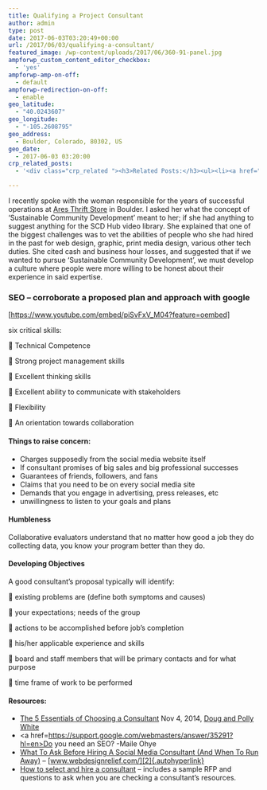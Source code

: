 ```yaml
---
title: Qualifying a Project Consultant
author: admin
type: post
date: 2017-06-03T03:20:49+00:00
url: /2017/06/03/qualifying-a-consultant/
featured_image: /wp-content/uploads/2017/06/360-91-panel.jpg
ampforwp_custom_content_editor_checkbox:
  - 'yes'
ampforwp-amp-on-off:
  - default
ampforwp-redirection-on-off:
  - enable
geo_latitude:
  - "40.0243607"
geo_longitude:
  - "-105.2608795"
geo_address:
  - Boulder, Colorado, 80302, US
geo_date:
  - 2017-06-03 03:20:00
crp_related_posts:
  - '<div class="crp_related "><h3>Related Posts:</h3><ul><li><a href="https://scdhub.org/2017/12/25/wastewater-treatment-and-biosolids-management/"    ><img src="https://scdhub.org/wp-content/uploads/2017/12/wastewater-treatment-and-biosoli-150x150.jpg" alt="Wastewater treatment and Biosolids management" title="Wastewater treatment and Biosolids management" width="150" height="150" class="crp_thumb crp_featured" /><span class="crp_title">Wastewater treatment and Biosolids management</span></a></li><li><a href="https://scdhub.org/2018/01/06/household-and-neighborhood-sanitation-infrastructures-excreta-wastewater-disposal-in-developing-countries/"    ><img src="https://scdhub.org/wp-content/plugins/contextual-related-posts/default.png" alt="Household and neighborhood Sanitation Infrastructures: Excreta, wastewater disposal in developing countries" title="Household and neighborhood Sanitation Infrastructures: Excreta, wastewater disposal in developing countries" width="150" height="150" class="crp_thumb crp_default" /><span class="crp_title">Household and neighborhood Sanitation&hellip;</span></a></li><li><a href="https://scdhub.org/2017/12/29/walking-in-sabinas-shoes-world-vision/"    ><img src="https://scdhub.org/wp-content/uploads/2017/12/walking-in-sabinas-shoes-world-v-150x150.jpg" alt="Walking in Sabinas Shoes &#8211; World Vision" title="Walking in Sabinas Shoes &#8211; World Vision" width="150" height="150" class="crp_thumb crp_featured" /><span class="crp_title">Walking in Sabinas Shoes &#8211; World Vision</span></a></li><li><a href="https://scdhub.org/founding-board/"    ><img src="https://scdhub.org/wp-content/uploads/2017/04/Screen-Shot-2017-08-14-at-11.39.28-AM-150x150.png" alt="Founding Board" title="Founding Board" width="150" height="150" class="crp_thumb crp_correctfirst" /><span class="crp_title">Founding Board</span></a></li><li><a href="https://scdhub.org/2017/07/28/8006/"    ><img src="https://scdhub.org/wp-content/uploads/2017/07/hqdefault-150x150.jpg" alt="Music" title="Music" width="150" height="150" class="crp_thumb crp_featured" /><span class="crp_title">Music</span></a></li><li><a href="https://scdhub.org/2018/01/06/sanitation-in-emergencies/"    ><img src="https://scdhub.org/wp-content/plugins/contextual-related-posts/default.png" alt="Sanitation in Emergencies" title="Sanitation in Emergencies" width="150" height="150" class="crp_thumb crp_default" /><span class="crp_title">Sanitation in Emergencies</span></a></li></ul><div class="crp_clear"></div></div>'

---
```

I recently spoke with the woman responsible for the years of successful operations at [Ares Thrift Store][1] in Boulder. I asked her what the concept of &#8216;Sustainable Community Development&#8217; meant to her; if she had anything to suggest anything for the SCD Hub video library. She explained that one of the biggest challenges was to vet the abilities of people who she had hired in the past for web design, graphic, print media design, various other tech duties. She cited cash and business hour losses, and suggested that if we wanted to pursue &#8216;Sustainable Community Development&#8217;, we must develop a culture where people were more willing to be honest about their experience in said expertise.

### SEO &#8211; corroborate a proposed plan and approach with google

[https://www.youtube.com/embed/piSvFxV_M04?feature=oembed]

six critical skills:
  
 Technical Competence
  
 Strong project management skills
  
 Excellent thinking skills
  
 Excellent ability to communicate with stakeholders
  
 Flexibility
  
 An orientation towards collaboration

#### Things to raise concern:

  * Charges supposedly from the social media website itself
  * If consultant promises of big sales and big professional successes
  * Guarantees of friends, followers, and fans
  * Claims that you need to be on every social media site
  * Demands that you engage in advertising, press releases, etc
  * unwillingness to listen to your goals and plans

#### Humbleness

Collaborative evaluators understand that no matter how good a job they do collecting data, you know your program better than they do. 

#### Developing Objectives

A good consultant&#8217;s proposal typically will identify:

 existing problems are (define both symptoms and causes)
  
 your expectations; needs of the group
  
 actions to be accomplished before job&#8217;s completion
  
 his/her applicable experience and skills
  
 board and staff members that will be primary contacts and for what purpose
  
 time frame of work to be performed 

#### Resources:

  * <a href="https://www.entrepreneur.com/article/238710" target="_blank">The 5 Essentials of Choosing a Consultant</a> Nov 4, 2014, <a href="https://www.entrepreneur.com/author/doug-and-polly-white" target="_blank">Doug and Polly White</a>
  * <a href=https://support.google.com/webmasters/answer/35291?hl=en>Do you need an SEO?</a> -Maile Ohye
  * <a href=http://www.webdesignrelief.com/questions-to-ask-before-hiring-a-social-media-consultant/>What To Ask Before Hiring A Social Media Consultant (And When To Run Away)</a> &#8211; [www.webdesignrelief.com/][2]{.autohyperlink}
  * <a href="http://www.sneconsultant.org/resources.asp?resource=3" target="_blank">How to select and hire a consultant</a> &#8211; includes a sample RFP and questions to ask when you are checking a consultant&#8217;s resources.

 [1]: https://www.facebook.com/pg/ARES.Thrift.Boulder
 [2]: http://www.webdesignrelief.com/
